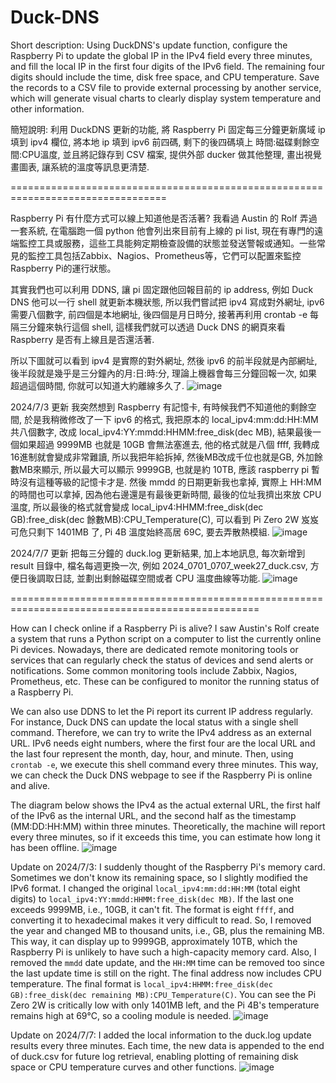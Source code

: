 # Duck-DNS
Short description:
Using DuckDNS's update function, configure the Raspberry Pi to update the global IP in the IPv4 field every three minutes, and fill the local IP in the first four digits of the IPv6 field. The remaining four digits should include the time, disk free space, and CPU temperature. Save the records to a CSV file to provide external processing by another service, which will generate visual charts to clearly display system temperature and other information.

簡短說明: 利用 DuckDNS 更新的功能, 將 Raspberry Pi 固定每三分鐘更新廣域 ip 填到 ipv4 欄位, 將本地 ip 填到 ipv6 前四碼, 剩下的後四碼填上 時間:磁碟剩餘空間:CPU溫度, 並且將記錄存到 CSV 檔案, 提供外部 ducker 做其他整理, 畫出視覺畫圖表, 讓系統的溫度等訊息更清楚. 

=================================================================================

Raspberry Pi 有什麼方式可以線上知道他是否活著? 我看過 Austin 的 Rolf 弄過一套系統, 在電腦跑一個 python 他會列出來目前有上線的 pi list, 現在有專門的遠端監控工具或服務，這些工具能夠定期檢查設備的狀態並發送警報或通知。一些常見的監控工具包括Zabbix、Nagios、Prometheus等，它們可以配置來監控Raspberry Pi的運行狀態。

其實我們也可以利用 DDNS, 讓 pi 固定跟他回報目前的 ip address, 例如 Duck DNS 他可以一行 shell 就更新本機狀態, 所以我們嘗試把 ipv4 寫成對外網址, ipv6 需要八個數字, 前四個是本地網址, 後四個是月日時分, 接著再利用 crontab -e 每隔三分鐘來執行這個 shell, 這樣我們就可以透過 Duck DNS 的網頁來看 Raspberry 是否有上線且是否還活著.

所以下圖就可以看到 ipv4 是實際的對外網址, 然後 ipv6 的前半段就是內部網址, 後半段就是幾乎是三分鐘內的月:日:時:分, 理論上機器會每三分鐘回報一次, 如果超過這個時間, 你就可以知道大約離線多久了.
![image](https://github.com/ue0705/Duck-DNS/assets/117436583/3c2d4b32-592b-48ad-aeb9-6fb649db05c4)

2024/7/3 更新
我突然想到 Raspberry 有記憶卡, 有時候我們不知道他的剩餘空間, 於是我稍微修改了一下 ipv6 的格式, 我把原本的 local_ipv4:mm:dd:HH:MM 共八個數字, 改成 local_ipv4:YY:mmdd:HHMM:free_disk(dec MB), 結果最後一個如果超過 9999MB 也就是 10GB 會無法塞進去, 他的格式就是八個 ffff, 我轉成 16進制就會變成非常難讀, 所以我把年給拆掉, 然後MB改成千位也就是GB, 外加餘數MB來顯示, 所以最大可以顯示 9999GB, 也就是約 10TB, 應該 raspberry pi 暫時沒有這種等級的記憶卡才是. 然後 mmdd 的日期更新我也拿掉, 實際上 HH:MM 的時間也可以拿掉, 因為他右邊還是有最後更新時間, 最後的位址我擠出來放 CPU 溫度, 所以最後的格式就會變成 local_ipv4:HHMM:free_disk(dec GB):free_disk(dec 餘數MB):CPU_Temperature(C), 可以看到 Pi Zero 2W 岌岌可危只剩下 1401MB 了, Pi 4B 溫度始終高居 69C, 要去弄散熱模組.
![image](https://github.com/ue0705/Duck-DNS/assets/117436583/ea6e0c3b-37c1-49ef-8a46-6d82d3190681)

2024/7/7 更新
把每三分鐘的 duck.log 更新結果, 加上本地訊息, 每次新增到 result 目錄中, 檔名每週更換一次, 例如 2024_0701_0707_week27_duck.csv, 方便日後調取日誌, 並劃出剩餘磁碟空間或者 CPU 溫度曲線等功能.
![image](https://github.com/ue0705/Duck-DNS/assets/117436583/e71f0b44-ec43-4b79-99e0-5326464a3363)

=================================================================================================

How can I check online if a Raspberry Pi is alive? I saw Austin's Rolf create a system that runs a Python script on a computer to list the currently online Pi devices. Nowadays, there are dedicated remote monitoring tools or services that can regularly check the status of devices and send alerts or notifications. Some common monitoring tools include Zabbix, Nagios, Prometheus, etc. These can be configured to monitor the running status of a Raspberry Pi.

We can also use DDNS to let the Pi report its current IP address regularly. For instance, Duck DNS can update the local status with a single shell command. Therefore, we can try to write the IPv4 address as an external URL. IPv6 needs eight numbers, where the first four are the local URL and the last four represent the month, day, hour, and minute. Then, using `crontab -e`, we execute this shell command every three minutes. This way, we can check the Duck DNS webpage to see if the Raspberry Pi is online and alive.

The diagram below shows the IPv4 as the actual external URL, the first half of the IPv6 as the internal URL, and the second half as the timestamp (MM:DD:HH:MM) within three minutes. Theoretically, the machine will report every three minutes, so if it exceeds this time, you can estimate how long it has been offline.
![image](https://github.com/ue0705/Duck-DNS/assets/117436583/3c2d4b32-592b-48ad-aeb9-6fb649db05c4)

Update on 2024/7/3:
I suddenly thought of the Raspberry Pi's memory card. Sometimes we don't know its remaining space, so I slightly modified the IPv6 format. I changed the original `local_ipv4:mm:dd:HH:MM` (total eight digits) to `local_ipv4:YY:mmdd:HHMM:free_disk(dec MB)`. If the last one exceeds 9999MB, i.e., 10GB, it can't fit. The format is eight `ffff`, and converting it to hexadecimal makes it very difficult to read. So, I removed the year and changed MB to thousand units, i.e., GB, plus the remaining MB. This way, it can display up to 9999GB, approximately 10TB, which the Raspberry Pi is unlikely to have such a high-capacity memory card. Also, I removed the `mmdd` date update, and the `HH:MM` time can be removed too since the last update time is still on the right. The final address now includes CPU temperature. The final format is `local_ipv4:HHMM:free_disk(dec GB):free_disk(dec remaining MB):CPU_Temperature(C)`. You can see the Pi Zero 2W is critically low with only 1401MB left, and the Pi 4B's temperature remains high at 69°C, so a cooling module is needed.
![image](https://github.com/ue0705/Duck-DNS/assets/117436583/ea6e0c3b-37c1-49ef-8a46-6d82d3190681)

Update on 2024/7/7:
I added the local information to the duck.log update results every three minutes. Each time, the new data is appended to the end of duck.csv for future log retrieval, enabling plotting of remaining disk space or CPU temperature curves and other functions.
![image](https://github.com/ue0705/Duck-DNS/assets/117436583/e71f0b44-ec43-4b79-99e0-5326464a3363)

